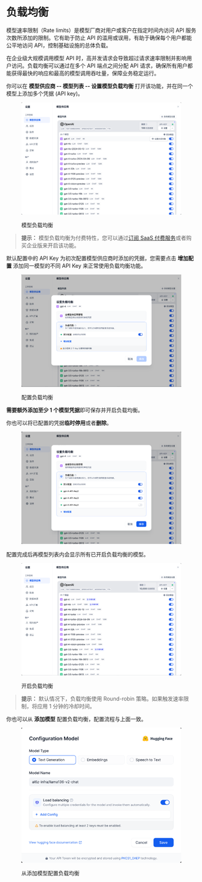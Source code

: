 # 负载均衡

模型速率限制（Rate limits）是模型厂商对用户或客户在指定时间内访问 API 服务次数所添加的限制。它有助于防止 API 的滥用或误用，有助于确保每个用户都能公平地访问 API，控制基础设施的总体负载。

在企业级大规模调用模型 API 时，高并发请求会导致超过请求速率限制并影响用户访问。负载均衡可以通过在多个 API 端点之间分配 API 请求，确保所有用户都能获得最快的响应和最高的模型调用吞吐量，保障业务稳定运行。

你可以在 **模型供应商 -- 模型列表 -- 设置模型负载均衡** 打开该功能，并在同一个模型上添加多个凭据 (API key)。

<figure><img src="../../.gitbook/assets/image (2) (1) (1) (1) (1) (1) (1).png" alt="" width="563"><figcaption><p>模型负载均衡</p></figcaption></figure>

> **提示：**
模型负载均衡为付费特性，您可以通过[订阅 SaaS 付费服务](../../getting-started/cloud.md#ding-yue-ji-hua)或者购买企业版来开启该功能。


默认配置中的 API Key 为初次配置模型供应商时添加的凭据，您需要点击 **增加配置** 添加同一模型的不同 API Key 来正常使用负载均衡功能。

<figure><img src="../../.gitbook/assets/image (3) (1) (1) (1) (1) (1) (1).png" alt="" width="563"><figcaption><p>配置负载均衡</p></figcaption></figure>

**需要额外添加至少 1 个模型凭据**即可保存并开启负载均衡。

你也可以将已配置的凭据**临时停用**或者**删除**。

<figure><img src="../../.gitbook/assets/image (7) (1) (1) (1).png" alt="" width="563"><figcaption></figcaption></figure>

配置完成后再模型列表内会显示所有已开启负载均衡的模型。

<figure><img src="../../.gitbook/assets/image (6) (1) (1) (1).png" alt="" width="563"><figcaption><p>开启负载均衡</p></figcaption></figure>

> **提示：**
默认情况下，负载均衡使用 Round-robin 策略。如果触发速率限制，将应用 1 分钟的冷却时间。


你也可以从 **添加模型** 配置负载均衡，配置流程与上面一致。

<figure><img src="../../.gitbook/assets/image (4) (1) (1) (1).png" alt="" width="563"><figcaption><p>从添加模型配置负载均衡</p></figcaption></figure>
